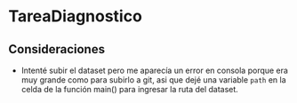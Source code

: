 # TareaDiagnostico

## Consideraciones

- Intenté subir el dataset pero me aparecía un error en consola porque era muy grande como para subirlo a git, asi que dejé una variable `path` en la celda de la función main() para ingresar la ruta del dataset.